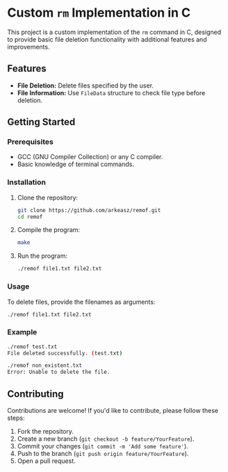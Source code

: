 # Custom `rm` Implementation in C

This project is a custom implementation of the `rm` command in C, designed to provide basic file deletion functionality with additional features and improvements.

## Features

- **File Deletion:** Delete files specified by the user.
- **File Information:** Use `FileData` structure to check file type before deletion.

## Getting Started

### Prerequisites

- GCC (GNU Compiler Collection) or any C compiler.
- Basic knowledge of terminal commands.

### Installation

1. Clone the repository:
   ```bash
   git clone https://github.com/arkeasz/remof.git
   cd remof
   ```

2. Compile the program:
   ```bash
   make
   ```

3. Run the program:
   ```bash
   ./remof file1.txt file2.txt
   ```

### Usage

To delete files, provide the filenames as arguments:
```bash
./remof file1.txt file2.txt
```

### Example

```bash
./remof test.txt
File deleted successfully. (test.txt)

./remof non_existent.txt
Error: Unable to delete the file.
```


## Contributing

Contributions are welcome! If you'd like to contribute, please follow these steps:

1. Fork the repository.
2. Create a new branch (`git checkout -b feature/YourFeature`).
3. Commit your changes (`git commit -m 'Add some feature'`).
4. Push to the branch (`git push origin feature/YourFeature`).
5. Open a pull request.
